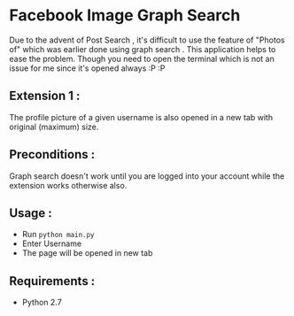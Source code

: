 Facebook Image Graph Search
===========================

Due to the advent of Post Search , it's difficult to use the feature of "Photos of" which was earlier done using 
graph search . This application helps to ease the problem. Though you need to open the terminal which is not an 
issue for me since it's opened always :P :P 

Extension 1 :
-------------

The profile picture of a given username is also opened in a new tab with original (maximum) size. 

Preconditions :
---------------

Graph search doesn't work until you are logged into your account while the extension works otherwise also.

Usage : 
------

* Run `python main.py`
* Enter Username
* The page will be opened in new tab

Requirements :
--------------

* Python 2.7
